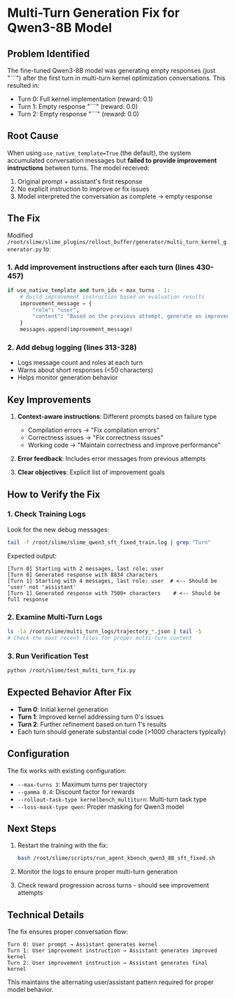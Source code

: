 # Multi-Turn Generation Fix for Qwen3-8B Model

## Problem Identified
The fine-tuned Qwen3-8B model was generating empty responses (just "```") after the first turn in multi-turn kernel optimization conversations. This resulted in:
- Turn 0: Full kernel implementation (reward: 0.1)
- Turn 1: Empty response "```" (reward: 0.0)
- Turn 2: Empty response "```" (reward: 0.0)

## Root Cause
When using `use_native_template=True` (the default), the system accumulated conversation messages but **failed to provide improvement instructions** between turns. The model received:
1. Original prompt + assistant's first response
2. No explicit instruction to improve or fix issues
3. Model interpreted the conversation as complete → empty response

## The Fix
Modified `/root/slime/slime_plugins/rollout_buffer/generator/multi_turn_kernel_generator.py` to:

### 1. Add improvement instructions after each turn (lines 430-457)
```python
if use_native_template and turn_idx < max_turns - 1:
    # Build improvement instruction based on evaluation results
    improvement_message = {
        "role": "user",
        "content": "Based on the previous attempt, generate an improved kernel..."
    }
    messages.append(improvement_message)
```

### 2. Add debug logging (lines 313-328)
- Logs message count and roles at each turn
- Warns about short responses (<50 characters)
- Helps monitor generation behavior

## Key Improvements
1. **Context-aware instructions**: Different prompts based on failure type
   - Compilation errors → "Fix compilation errors"
   - Correctness issues → "Fix correctness issues"
   - Working code → "Maintain correctness and improve performance"

2. **Error feedback**: Includes error messages from previous attempts
3. **Clear objectives**: Explicit list of improvement goals

## How to Verify the Fix

### 1. Check Training Logs
Look for the new debug messages:
```bash
tail -f /root/slime/slime_qwen3_sft_fixed_train.log | grep "Turn"
```

Expected output:
```
[Turn 0] Starting with 2 messages, last role: user
[Turn 0] Generated response with 8834 characters
[Turn 1] Starting with 4 messages, last role: user  # <-- Should be 'user' not 'assistant'
[Turn 1] Generated response with 7500+ characters    # <-- Should be full response
```

### 2. Examine Multi-Turn Logs
```bash
ls -la /root/slime/multi_turn_logs/trajectory_*.json | tail -5
# Check the most recent files for proper multi-turn content
```

### 3. Run Verification Test
```bash
python /root/slime/test_multi_turn_fix.py
```

## Expected Behavior After Fix
- **Turn 0**: Initial kernel generation
- **Turn 1**: Improved kernel addressing turn 0's issues
- **Turn 2**: Further refinement based on turn 1's results
- Each turn should generate substantial code (>1000 characters typically)

## Configuration
The fix works with existing configuration:
- `--max-turns 3`: Maximum turns per trajectory
- `--gamma 0.4`: Discount factor for rewards
- `--rollout-task-type kernelbench_multiturn`: Multi-turn task type
- `--loss-mask-type qwen`: Proper masking for Qwen3 model

## Next Steps
1. Restart the training with the fix:
   ```bash
   bash /root/slime/scripts/run_agent_kbench_qwen3_8B_sft_fixed.sh
   ```

2. Monitor the logs to ensure proper multi-turn generation

3. Check reward progression across turns - should see improvement attempts

## Technical Details
The fix ensures proper conversation flow:
```
Turn 0: User prompt → Assistant generates kernel
Turn 1: User improvement instruction → Assistant generates improved kernel
Turn 2: User improvement instruction → Assistant generates final kernel
```

This maintains the alternating user/assistant pattern required for proper model behavior.